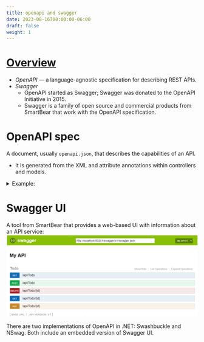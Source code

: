 ```yaml
---
title: openapi and swagger
date: 2023-08-16T00:00:00-06:00
draft: false
weight: 1
---
```


# [Overview](https://learn.microsoft.com/en-us/aspnet/core/tutorials/web-api-help-pages-using-swagger?view=aspnetcore-7.0)  
- *OpenAPI* — a language-agnostic specification for describing REST APIs.
- *Swagger*
  - OpenAPI started as Swagger; Swagger was donated to the OpenAPI Initiative in 2015.
  - Swagger is a family of open source and commercial products from SmartBear that work with the OpenAPI specification.

# OpenAPI spec 
A document, usually `openapi.json`, that describes the capabilities of an API.
- It is generated from the XML and attribute annotations within controllers and models.

<details>
<summary>
Example:  

</summary>

`openapi.json`
```json
{
  "openapi": "3.0.1",
  "info": {
    "title": "API V1",
    "version": "v1"
  },
  "paths": {
    "/api/Todo": {
      "get": {
        "tags": [
          "Todo"
        ],
        "operationId": "ApiTodoGet",
        "responses": {
          "200": {
            "description": "Success",
            "content": {
              "text/plain": {
                "schema": {
                  "type": "array",
                  "items": {
                    "$ref": "#/components/schemas/ToDoItem"
                  }
                }
              },
              "application/json": {
                "schema": {
                  "type": "array",
                  "items": {
                    "$ref": "#/components/schemas/ToDoItem"
                  }
                }
              },
              "text/json": {
                "schema": {
                  "type": "array",
                  "items": {
                    "$ref": "#/components/schemas/ToDoItem"
                  }
                }
              }
            }
          }
        }
      },
      "post": {
        …
      }
    },
    "/api/Todo/{id}": {
      "get": {
        …
      },
      "put": {
        …
      },
      "delete": {
        …
      }
    }
  },
  "components": {
    "schemas": {
      "ToDoItem": {
        "type": "object",
        "properties": {
          "id": {
            "type": "integer",
            "format": "int32"
          },
          "name": {
            "type": "string",
            "nullable": true
          },
          "isCompleted": {
            "type": "boolean"
          }
        },
        "additionalProperties": false
      }
    }
  }
}
```
</details>

# Swagger UI
A tool from SmartBear that provides a web-based UI with information about an API service:  
![A screenshot of Swagger UI](./image.png)

There are two implementations of OpenAPI in .NET: Swashbuckle and NSwag.  Both include an embedded version of Swagger UI.